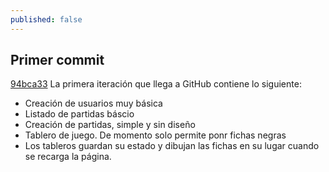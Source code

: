 ```yaml
---
published: false
---
```


## Primer commit

[94bca33](https://github.com/shadowlink/GoProject/commit/93bca337f3b2150ffe5608b9e90f4aacee7c4370) La primera iteración que llega a GitHub contiene lo siguiente:

- Creación de usuarios muy básica
- Listado de partidas báscio
- Creación de partidas, simple y sin diseño
- Tablero de juego. De momento solo permite ponr fichas negras
- Los tableros guardan su estado y dibujan las fichas en su lugar cuando se recarga la página.


